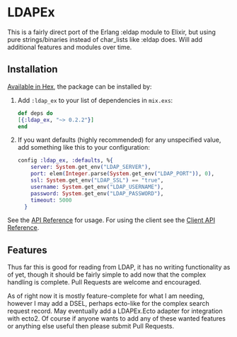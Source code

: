 # LDAPEx

This is a fairly direct port of the Erlang :eldap  module to Elixir, but using
pure strings/binaries instead of char_lists like :eldap does.  Will add
additional features and modules over time.

## Installation

[Available in Hex](https://hex.pm/packages/ldap_ex), the package can be
installed by:

  1. Add `:ldap_ex` to your list of dependencies in `mix.exs`:

     ```elixir
     def deps do
     [{:ldap_ex, "~> 0.2.2"}]
     end
     ```

  2. If you want defaults (highly recommended) for any unspecified value, add
     something like this to your configuration:

     ```elixir
     config :ldap_ex, :defaults, %{
         server: System.get_env("LDAP_SERVER"),
         port: elem(Integer.parse(System.get_env("LDAP_PORT")), 0),
         ssl: System.get_env("LDAP_SSL") == "true",
         username: System.get_env("LDAP_USERNAME"),
         password: System.get_env("LDAP_PASSWORD"),
         timeout: 5000
       }
     ```

See the [API Reference](https://hexdocs.pm/ldap_ex/api-reference.html) for
usage.  For using the client see the
[Client API Reference](https://hexdocs.pm/ldap_ex/LDAPEx.Client.html).

## Features

Thus far this is good for reading from LDAP, it has no writing functionality as
of yet, though it should be fairly simple to add now that the complex handling
is complete.  Pull Requests are welcome and encouraged.

As of right now it is mostly feature-complete for what I am needing, however I
may add a DSEL, perhaps ecto-like for the complex search request record.  May
eventually add a LDAPEx.Ecto adapter for integration with ecto2.  Of course if
anyone wants to add any of these wanted features or anything else useful then
please submit Pull Requests.
